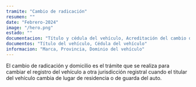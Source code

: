 ```yaml
---
tramite: "Cambio de radicación"
resumen: ""
date: "Febrero-2024"
image: "/hero.png"
estado: ""
documentacion: "Título y cédula del vehículo, Acreditación del cambio de domicilio, Constancia de CUIT o CUIL del titular"
documentos: "Título del vehículo, Cédula del vehículo"
informacion: "Marca, Provincia, Dominio del vehículo"
---
```


El cambio de radicación y domicilio es el trámite que se realiza para cambiar el registro del vehículo a otra jurisdicción registral cuando el titular del vehículo cambia de lugar de residencia o de guarda del auto.
<!-- El cambio de radicación se realiza cuando el vehículo se radica en otra jurisdicción registral. -->